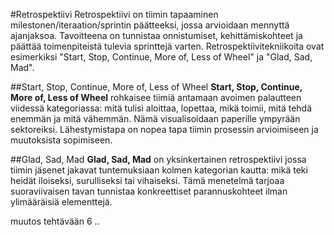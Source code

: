 #Retrospektiivi
Retrospektiivi on tiimin tapaaminen milestonen/iteraation/sprintin päätteeksi, jossa arvioidaan mennyttä ajanjaksoa. Tavoitteena on tunnistaa onnistumiset, kehittämiskohteet ja päättää toimenpiteistä tulevia sprinttejä varten. Retrospektiivitekniikoita ovat esimerkiksi "Start, Stop, Continue, More of, Less of Wheel" ja "Glad, Sad, Mad".

##Start, Stop, Continue, More of, Less of Wheel
**Start, Stop, Continue, More of, Less of Wheel** rohkaisee tiimiä antamaan avoimen palautteen viidessä kategoriassa: mitä tulisi aloittaa, lopettaa, mikä toimii, mitä tehdä enemmän ja mitä vähemmän. Nämä visualisoidaan paperille ympyrään sektoreiksi. Lähestymistapa on nopea tapa tiimin prosessin arvioimiseen ja muutoksista sopimiseen.

##Glad, Sad, Mad
**Glad, Sad, Mad** on yksinkertainen retrospektiivi jossa tiimin jäsenet jakavat tuntemuksiaan kolmen kategorian kautta: mikä teki heidät iloiseksi, surulliseksi tai vihaiseksi. Tämä menetelmä tarjoaa suoraviivaisen tavan tunnistaa konkreettiset parannuskohteet ilman ylimääräisiä elementtejä.

muutos tehtävään 6 ..